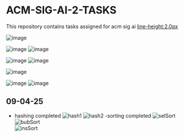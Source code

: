 # ACM-SIG-AI-2-TASKS
This repository contains tasks assigned for acm sig ai 
<line-height:2.0px>

![image](https://github.com/user-attachments/assets/3513d705-99d6-49c1-9f68-c383d65581ef)

![image](https://github.com/user-attachments/assets/2728f72c-2db7-4066-8c43-a0305822b1a0)
![image](https://github.com/user-attachments/assets/7eccc570-8f87-4cd6-8860-2a01ca8eea40)


![image](https://github.com/user-attachments/assets/027e38ec-7468-4e59-857a-7f32af614917)
![image](https://github.com/user-attachments/assets/bad97470-89fa-4a00-8144-84cbb2831da3)

![image](https://github.com/user-attachments/assets/8e61e475-737f-4973-a985-64e69e2a991f)

![image](https://github.com/user-attachments/assets/b226e659-2eac-4324-8cde-58fec67221ea)
![image](https://github.com/user-attachments/assets/d5758bdb-3d17-4eb5-804c-ec63aa811704)


 ## 09-04-25
 - hashing completed
   ![hash1](https://github.com/user-attachments/assets/7e161997-2a0c-4d6a-bb10-294fe11528dd)
   ![hash2](https://github.com/user-attachments/assets/4a8ea15c-457c-4403-8e56-e9bd58842bf7)
   -sorting completed
   ![selSort](https://github.com/user-attachments/assets/4fcc0da1-a728-467d-8259-834b558d67f3)<br>
   ![bubSort](https://github.com/user-attachments/assets/8fbc8cf4-7502-462f-9842-ff881661f352)<br>
   ![insSort](https://github.com/user-attachments/assets/e9bce3ef-c65d-4ed7-9977-de4bc2684c80)


   


 










